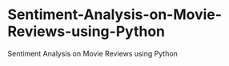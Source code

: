 # Sentiment-Analysis-on-Movie-Reviews-using-Python
Sentiment Analysis on Movie Reviews using Python
